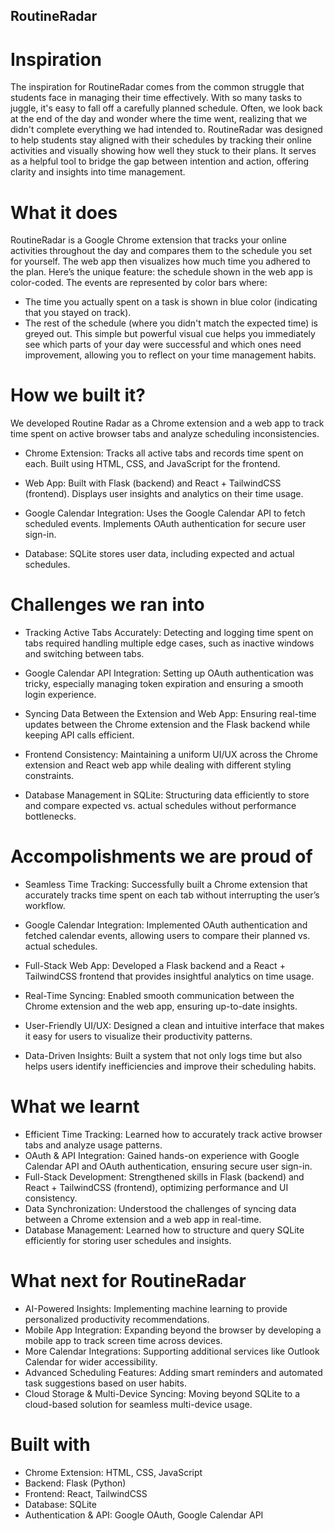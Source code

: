 ## RoutineRadar

# Inspiration
The inspiration for RoutineRadar comes from the common struggle that students face in managing their time effectively. With so many tasks to juggle, it's easy to fall off a carefully planned schedule. Often, we look back at the end of the day and wonder where the time went, realizing that we didn't complete everything we had intended to. RoutineRadar was designed to help students stay aligned with their schedules by tracking their online activities and visually showing how well they stuck to their plans. It serves as a helpful tool to bridge the gap between intention and action, offering clarity and insights into time management.

# What it does
RoutineRadar is a Google Chrome extension that tracks your online activities throughout the day and compares them to the schedule you set for yourself. The web app then visualizes how much time you adhered to the plan.
Here’s the unique feature: the schedule shown in the web app is color-coded. The events are represented by color bars where:
* The time you actually spent on a task is shown in blue color (indicating that you stayed on track).
* The rest of the schedule (where you didn't match the expected time) is greyed out.
This simple but powerful visual cue helps you immediately see which parts of your day were successful and which ones need improvement, allowing you to reflect on your time management habits.

# How we built it?
We developed Routine Radar as a Chrome extension and a web app to track time spent on active browser tabs and analyze scheduling inconsistencies.
* Chrome Extension:
Tracks all active tabs and records time spent on each.
Built using HTML, CSS, and JavaScript for the frontend.

* Web App:
Built with Flask (backend) and React + TailwindCSS (frontend).
Displays user insights and analytics on their time usage.

* Google Calendar Integration:
Uses the Google Calendar API to fetch scheduled events.
Implements OAuth authentication for secure user sign-in.

* Database:
SQLite stores user data, including expected and actual schedules.

# Challenges we ran into
* Tracking Active Tabs Accurately:
Detecting and logging time spent on tabs required handling multiple edge cases, such as inactive windows and switching between tabs.

* Google Calendar API Integration:
Setting up OAuth authentication was tricky, especially managing token expiration and ensuring a smooth login experience.

* Syncing Data Between the Extension and Web App:
Ensuring real-time updates between the Chrome extension and the Flask backend while keeping API calls efficient.

* Frontend Consistency:
Maintaining a uniform UI/UX across the Chrome extension and React web app while dealing with different styling constraints.

* Database Management in SQLite:
Structuring data efficiently to store and compare expected vs. actual schedules without performance bottlenecks.

# Accompolishments we are proud of 
* Seamless Time Tracking:
Successfully built a Chrome extension that accurately tracks time spent on each tab without interrupting the user’s workflow.

* Google Calendar Integration:
Implemented OAuth authentication and fetched calendar events, allowing users to compare their planned vs. actual schedules.

* Full-Stack Web App:
Developed a Flask backend and a React + TailwindCSS frontend that provides insightful analytics on time usage.

* Real-Time Syncing:
Enabled smooth communication between the Chrome extension and the web app, ensuring up-to-date insights.

* User-Friendly UI/UX:
Designed a clean and intuitive interface that makes it easy for users to visualize their productivity patterns.

* Data-Driven Insights:
Built a system that not only logs time but also helps users identify inefficiencies and improve their scheduling habits.

# What we learnt
* Efficient Time Tracking: Learned how to accurately track active browser tabs and analyze usage patterns.
* OAuth & API Integration: Gained hands-on experience with Google Calendar API and OAuth authentication, ensuring secure user sign-in.
* Full-Stack Development: Strengthened skills in Flask (backend) and React + TailwindCSS (frontend), optimizing performance and UI consistency.
* Data Synchronization: Understood the challenges of syncing data between a Chrome extension and a web app in real-time.
* Database Management: Learned how to structure and query SQLite efficiently for storing user schedules and insights.

# What next for RoutineRadar
* AI-Powered Insights: Implementing machine learning to provide personalized productivity recommendations.
* Mobile App Integration: Expanding beyond the browser by developing a mobile app to track screen time across devices.
* More Calendar Integrations: Supporting additional services like Outlook Calendar for wider accessibility.
* Advanced Scheduling Features: Adding smart reminders and automated task suggestions based on user habits.
* Cloud Storage & Multi-Device Syncing: Moving beyond SQLite to a cloud-based solution for seamless multi-device usage.

# Built with 
* Chrome Extension: HTML, CSS, JavaScript
* Backend: Flask (Python)
* Frontend: React, TailwindCSS
* Database: SQLite
* Authentication & API: Google OAuth, Google Calendar API
